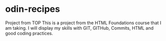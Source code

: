 # odin-recipes
Project from TOP
This is a project from the HTML Foundations course
that I am taking. I will display my skills with GIT,
GITHub, Commits, HTML and good coding practices.